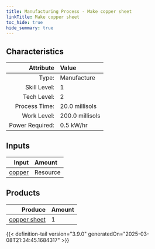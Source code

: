 ```yaml
---
title: Manufacturing Process - Make copper sheet
linkTitle: Make copper sheet
toc_hide: true
hide_summary: true
---
```

<!-- This is generated by the MarsSim HelpGenertor, do not edit. -->


## Characteristics

| Attribute      | Value |
|--------:|:------|
|Type:|Manufacture|
|Skill Level:|1|
|Tech Level:|2|
|Process Time:|20.0 millisols|
|Work Level:|200.0 millisols|
|Power Required:|0.5 kW/hr|

## Inputs

| Input      | Amount |
|--------:|:------|
|[copper](/docs/definitions/resource/copper)|Resource|8.94 kg|

## Products


| Produce      | Amount |
|--------:|:------|
|[copper sheet](/docs/definitions/part/copper-sheet)|1|



{{< definition-tail version="3.9.0" generatedOn="2025-03-08T21:34:45.1684317" >}}



